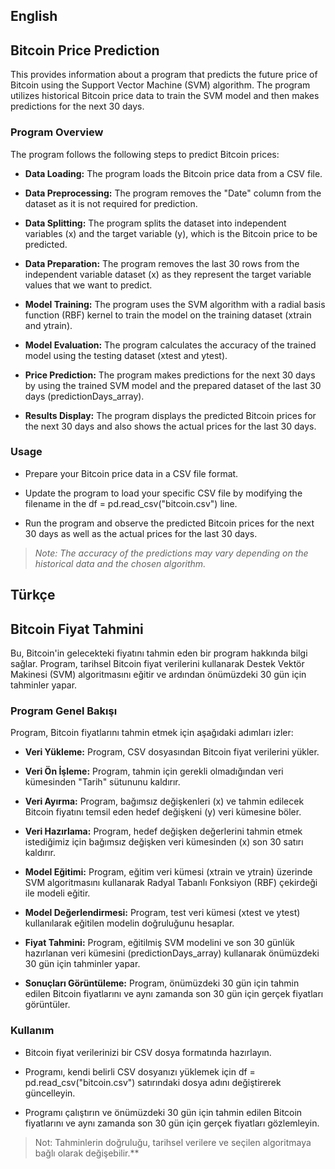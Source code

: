 ## English
## Bitcoin Price Prediction
This provides information about a program that predicts the future price of Bitcoin using the Support Vector Machine (SVM) algorithm. The program utilizes historical Bitcoin price data to train the SVM model and then makes predictions for the next 30 days.

### **Program Overview**
The program follows the following steps to predict Bitcoin prices:

- **Data Loading:** The program loads the Bitcoin price data from a CSV file.

- **Data Preprocessing:** The program removes the "Date" column from the dataset as it is not required for prediction.

- **Data Splitting:** The program splits the dataset into independent variables (x) and the target variable (y), which is the Bitcoin price to be predicted.

- **Data Preparation:** The program removes the last 30 rows from the independent variable dataset (x) as they represent the target variable values that we want to predict.

- **Model Training:** The program uses the SVM algorithm with a radial basis function (RBF) kernel to train the model on the training dataset (xtrain and ytrain).

- **Model Evaluation:** The program calculates the accuracy of the trained model using the testing dataset (xtest and ytest).

- **Price Prediction:** The program makes predictions for the next 30 days by using the trained SVM model and the prepared dataset of the last 30 days (predictionDays_array).

- **Results Display:** The program displays the predicted Bitcoin prices for the next 30 days and also shows the actual prices for the last 30 days.

### **Usage**
- Prepare your Bitcoin price data in a CSV file format.

- Update the program to load your specific CSV file by modifying the filename in the df = pd.read_csv("bitcoin.csv") line.

- Run the program and observe the predicted Bitcoin prices for the next 30 days as well as the actual prices for the last 30 days.

> *Note: The accuracy of the predictions may vary depending on the historical data and the chosen algorithm.*


## Türkçe
## Bitcoin Fiyat Tahmini
Bu, Bitcoin'in gelecekteki fiyatını tahmin eden bir program hakkında bilgi sağlar. Program, tarihsel Bitcoin fiyat verilerini kullanarak Destek Vektör Makinesi (SVM) algoritmasını eğitir ve ardından önümüzdeki 30 gün için tahminler yapar.

### **Program Genel Bakışı**
Program, Bitcoin fiyatlarını tahmin etmek için aşağıdaki adımları izler:

- **Veri Yükleme:** Program, CSV dosyasından Bitcoin fiyat verilerini yükler.

- **Veri Ön İşleme:** Program, tahmin için gerekli olmadığından veri kümesinden "Tarih" sütununu kaldırır.

- **Veri Ayırma:** Program, bağımsız değişkenleri (x) ve tahmin edilecek Bitcoin fiyatını temsil eden hedef değişkeni (y) veri kümesine böler.

- **Veri Hazırlama:** Program, hedef değişken değerlerini tahmin etmek istediğimiz için bağımsız değişken veri kümesinden (x) son 30 satırı kaldırır.

- **Model Eğitimi:** Program, eğitim veri kümesi (xtrain ve ytrain) üzerinde SVM algoritmasını kullanarak Radyal Tabanlı Fonksiyon (RBF) çekirdeği ile modeli eğitir.

- **Model Değerlendirmesi:** Program, test veri kümesi (xtest ve ytest) kullanılarak eğitilen modelin doğruluğunu hesaplar.

- **Fiyat Tahmini:** Program, eğitilmiş SVM modelini ve son 30 günlük hazırlanan veri kümesini (predictionDays_array) kullanarak önümüzdeki 30 gün için tahminler yapar.

- **Sonuçları Görüntüleme:** Program, önümüzdeki 30 gün için tahmin edilen Bitcoin fiyatlarını ve aynı zamanda son 30 gün için gerçek fiyatları görüntüler.

### Kullanım
- Bitcoin fiyat verilerinizi bir CSV dosya formatında hazırlayın.

- Programı, kendi belirli CSV dosyanızı yüklemek için df = pd.read_csv("bitcoin.csv") satırındaki dosya adını değiştirerek güncelleyin.

- Programı çalıştırın ve önümüzdeki 30 gün için tahmin edilen Bitcoin fiyatlarını ve aynı zamanda son 30 gün için gerçek fiyatları gözlemleyin.

> Not: Tahminlerin doğruluğu, tarihsel verilere ve seçilen algoritmaya bağlı olarak değişebilir.**
